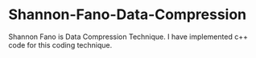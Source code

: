 # Shannon-Fano-Data-Compression
Shannon Fano is Data Compression Technique. I have implemented c++ code for this coding technique.
